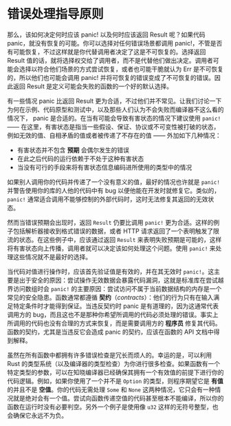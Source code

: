 # 错误处理指导原则

那么，该如何决定何时应该 panic! 以及何时应该返回 Result 呢？如果代码 panic，就没有恢复的可能。你可以选择对任何错误场景都调用 panic!，不管是否有可能恢复，不过这样就是你代替调用者决定了这是不可恢复的。选择返回 Result 值的话，就将选择权交给了调用者，而不是代替他们做出决定。调用者可能会选择以符合他们场景的方式尝试恢复，或者也可能干脆就认为 Err 是不可恢复的，所以他们也可能会调用 panic! 并将可恢复的错误变成了不可恢复的错误。因此返回 Result 是定义可能会失败的函数的一个好的默认选择。

有一些情况 panic 比返回 Result 更为合适，不过他们并不常见。让我们讨论一下为何在示例、代码原型和测试中，以及那些人们认为不会失败而编译器不这么看的情况下， panic 是合适的。在当有可能会导致有害状态的情况下建议使用 `panic!` —— 在这里，有害状态是指当一些假设、保证、协议或不可变性被打破的状态，例如无效的值、自相矛盾的值或者被传递了不存在的值 —— 外加如下几种情况：

- 有害状态并不包含 **预期** 会偶尔发生的错误
- 在此之后代码的运行依赖于不处于这种有害状态
- 当没有可行的手段来将有害状态信息编码进所使用的类型中的情况

如果别人调用你的代码并传递了一个没有意义的值，最好的情况也许就是 `panic!` 并警告使用你的库的人他的代码中有 bug 以便他能在开发时就修复它。类似的，`panic!` 通常适合调用不能够控制的外部代码时，这时无法修复其返回的无效状态。

然而当错误预期会出现时，返回 `Result` 仍要比调用 `panic!` 更为合适。这样的例子包括解析器接收到格式错误的数据，或者 HTTP 请求返回了一个表明触发了限流的状态。在这些例子中，应该通过返回 `Result` 来表明失败预期是可能的，这样将有害状态向上传播，调用者就可以决定该如何处理这个问题。使用 `panic!` 来处理这些情况就不是最好的选择。

当代码对值进行操作时，应该首先验证值是有效的，并在其无效时 `panic!`。这主要是出于安全的原因：尝试操作无效数据会暴露代码漏洞，这就是标准库在尝试越界访问数组时会 `panic!` 的主要原因：尝试访问不属于当前数据结构的内存是一个常见的安全隐患。函数通常都遵循 **契约**（_contracts_）：他们的行为只有在输入满足特定条件时才能得到保证。当违反契约时 panic 是有道理的，因为这通常代表调用方的 bug，而且这也不是那种你希望所调用的代码必须处理的错误。事实上所调用的代码也没有合理的方式来恢复，而是需要调用方的 **程序员** 修复其代码。函数的契约，尤其是当违反它会造成 panic 的契约，应该在函数的 API 文档中得到解释。

虽然在所有函数中都拥有许多错误检查是冗长而烦人的。幸运的是，可以利用 Rust 的类型系统（以及编译器的类型检查）为你进行很多检查。如果函数有一个特定类型的参数，可以在知晓编译器已经确保其拥有一个有效值的前提下进行你的代码逻辑。例如，如果你使用了一个并不是 `Option` 的类型，则程序期望它是 **有值** 的并且不是 **空值**。你的代码无需处理 `Some` 和 `None` 这两种情况，它只会有一种情况就是绝对会有一个值。尝试向函数传递空值的代码甚至根本不能编译，所以你的函数在运行时没有必要判空。另外一个例子是使用像 `u32` 这样的无符号整型，也会确保它永远不为负。
